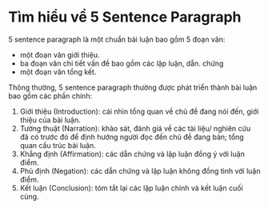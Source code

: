 # Tìm hiểu về 5 Sentence Paragraph

5 sentence paragraph là một chuẩn bài luận bao gồm 5 đoạn văn:
* một đoạn văn giới thiệu.
* ba đoạn văn chi tiết vấn đề bao gồm các lập luận, dẫn. chứng
* một đoạn văn tổng kết.

Thông thường, 5 sentence paragraph thường được phát triển thành bài luận bao gồm các phần chính:
1. Giới thiệu (Introduction): cái nhìn tổng quan về chủ đề đang nói đến, giới thiệu của bài luận.
2. Tường thuật (Narration): khảo sát, đánh giá về các tài liệu/ nghiên cứu đã có trước đó để định hướng người đọc đến chủ đề đang bàn; tổng quan cấu trúc bài luận.
3. Khẳng định (Affirmation): các dẫn chứng và lập luận đồng ý với luận điểm.
4. Phủ định (Negation): các dẫn chứng và lập luận không đồng tình với luận điểm.
5. Kết luận (Conclusion): tóm tắt lại các lập luận chính và kết luận cuối cùng.
